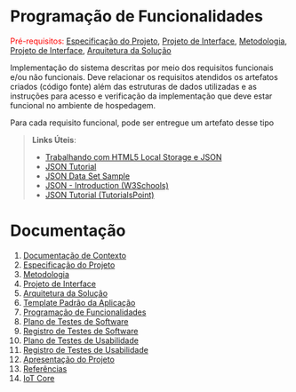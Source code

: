 # Programação de Funcionalidades

<span style="color:red">Pré-requisitos: <a href="2-Especificação do Projeto.md"> Especificação do Projeto</a></span>, <a href="3-Projeto de Interface.md"> Projeto de Interface</a>, <a href="4-Metodologia.md"> Metodologia</a>, <a href="3-Projeto de Interface.md"> Projeto de Interface</a>, <a href="5-Arquitetura da Solução.md"> Arquitetura da Solução</a>

Implementação do sistema descritas por meio dos requisitos funcionais e/ou não funcionais. Deve relacionar os requisitos atendidos os artefatos criados (código fonte) além das estruturas de dados utilizadas e as instruções para acesso e verificação da implementação que deve estar funcional no ambiente de hospedagem.

Para cada requisito funcional, pode ser entregue um artefato desse tipo

> **Links Úteis**:
>
> - [Trabalhando com HTML5 Local Storage e JSON](https://www.devmedia.com.br/trabalhando-com-html5-local-storage-e-json/29045)
> - [JSON Tutorial](https://www.w3resource.com/JSON)
> - [JSON Data Set Sample](https://opensource.adobe.com/Spry/samples/data_region/JSONDataSetSample.html)
> - [JSON - Introduction (W3Schools)](https://www.w3schools.com/js/js_json_intro.asp)
> - [JSON Tutorial (TutorialsPoint)](https://www.tutorialspoint.com/json/index.htm)

# Documentação

<ol>
<li><a href="01-documentacao-de-contexto.md"> Documentação de Contexto</a></li>
<li><a href="02-especificacao-do-projeto.md"> Especificação do Projeto</a></li>
<li><a href="03-metodologia.md"> Metodologia</a></li>
<li><a href="04-projeto-de-interface.md"> Projeto de Interface</a></li>
<li><a href="05-arquitetura-da-solucao.md"> Arquitetura da Solução</a></li>
<li><a href="06-template-padrao-da-aplicacao.md"> Template Padrão da Aplicação</a></li>
<li><a href="07-programacao-de-funcionalidades.md"> Programação de Funcionalidades</a></li>
<li><a href="08-plano-de-testes-de-software.md"> Plano de Testes de Software</a></li>
<li><a href="09-registro-de-testes-de-software.md"> Registro de Testes de Software</a></li>
<li><a href="10-plano-de-testes-de-usabilidade.md"> Plano de Testes de Usabilidade</a></li>
<li><a href="11-registro-de-testes-de-usabilidade.md"> Registro de Testes de Usabilidade</a></li>
<li><a href="12-apresentacao-do-projeto.md"> Apresentação do Projeto</a></li>
<li><a href="13-referencias.md"> Referências</a></li>
<li><a href="iot-core.md">IoT Core</a></li>
</ol>